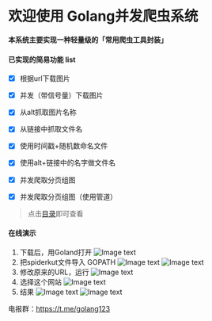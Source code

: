 

# 欢迎使用 Golang并发爬虫系统

**本系统主要实现一种轻量级的「常用爬虫工具封装」**

#### 已实现的简易功能 list

- [x] 根据url下载图片
- [x] 并发（带信号量）下载图片
- [x] 从alt抓取图片名称
- [x] 从链接中抓取文件名
- [x] 使用时间戳+随机数命名文件
- [x] 使用alt+链接中的名字做文件名
- [x] 并发爬取分页组图
- [x] 并发爬取分页组图（使用管道）




> 点击[目录](https://www.mdeditor.com/)即可查看




#### 在线演示

1. 下载后，用Goland打开
 ![Image text](https://github.com/TheGroundhogDay/spiderkitUtil/blob/master/README%E5%9B%BE%E7%89%87%E6%96%87%E4%BB%B6/1.png)
2. 把spiderkut文件导入 GOPATH
 ![Image text](https://github.com/TheGroundhogDay/spiderkitUtil/blob/master/README%E5%9B%BE%E7%89%87%E6%96%87%E4%BB%B6/2.png)
  ![Image text](https://github.com/TheGroundhogDay/spiderkitUtil/blob/master/README%E5%9B%BE%E7%89%87%E6%96%87%E4%BB%B6/3.png)
3. 修改原来的URL，运行
 ![Image text](https://github.com/TheGroundhogDay/spiderkitUtil/blob/master/README%E5%9B%BE%E7%89%87%E6%96%87%E4%BB%B6/4.png)
4. 选择这个网站
 ![Image text](https://github.com/TheGroundhogDay/spiderkitUtil/blob/master/README%E5%9B%BE%E7%89%87%E6%96%87%E4%BB%B6/5.png)
5. 结果
 ![Image text](https://github.com/TheGroundhogDay/spiderkitUtil/blob/master/README%E5%9B%BE%E7%89%87%E6%96%87%E4%BB%B6/6.png)
  ![Image text](https://github.com/TheGroundhogDay/spiderkitUtil/blob/master/README%E5%9B%BE%E7%89%87%E6%96%87%E4%BB%B6/7.png)








电报群：<https://t.me/golang123>
